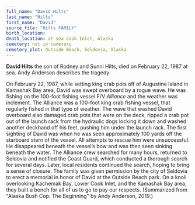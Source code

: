 ```yaml
---
full_name: "David Hilts"
last_name: "Hilts"
first_name: "David"
source_file: "Hilts FAMILY"
birth_location:
death_location: at sea Cook Inlet, Alaska
cemetery: not in cemetery 
cemetery_plot: Outside Beach, Seldovia, Alaska
---
```


**David Hilts** the son of Rodney and Sunni Hilts, died on February 22, 1987 at sea.  Andy Anderson describes the tragedy: 

On February 22, 1987, while setting king crab pots off of Augustine
Island in Kamashak Bay area, David was swept overboard by a rogue wave.
He was fishing on the 100-foot fishing vessel F/V *Alliance* and the
weather was inclement. The Alliance was a 100-foot king crab fishing
vessel, that regularly fished in that type of weather. The wave that
washed David overboard also damaged crab pots that were on the deck,
ripped a crab pot out of the launch rack from the hydraulic dogs locking
it down and washed another deckhand off his feet, pushing him under the
launch rack. The first sighting of David was when he was seen
approximately 100 yards off the starboard stern of the vessel. All
attempts to rescue him were unsuccessful. He disappeared beneath the
vessel’s bow and was then seen sinking beneath the water. The Alliance
crew searched for many hours, returned to Seldovia and notified the
Coast Guard, which conducted a thorough search for several days. Later,
local residents continued the search, hoping to bring a sense of
closure. The family was given permission by the city of Seldovia to
erect a memorial in honor of David at the Outside Beach park. On a knoll
overlooking Kachemak Bay, Lower Cook Inlet, and the Kamashak Bay area,
they built a bench for all of us to go to pay our respects. (Summarized
from "Alaska Bush Cop: The Beginning" by Andy Anderson, 2019.)

